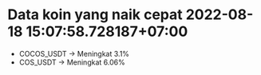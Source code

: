 # Data koin yang naik cepat 2022-08-18 15:07:58.728187+07:00

* COCOS_USDT -> Meningkat 3.1%
* COS_USDT -> Meningkat 6.06%
